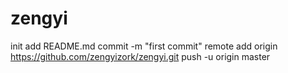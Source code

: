zengyi
======
init
add README.md
commit -m "first commit"
remote add origin https://github.com/zengyizork/zengyi.git
push -u origin master
